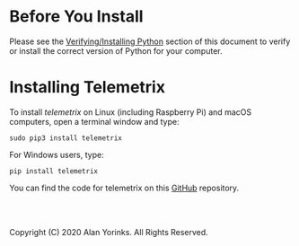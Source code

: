 # Before You Install


Please see the [Verifying/Installing Python](../python_install)
 section of this
document to verify or install the correct version of Python for your computer.

# Installing Telemetrix

To install _telemetrix_ on Linux (including Raspberry Pi) and macOS computers, open a terminal window and type:

```
sudo pip3 install telemetrix
```

For Windows users, type:

```
pip install telemetrix
```

You can find the code for telemetrix on this [GitHub](https://github.com/MrYsLab/telemetrix) repository.


<br>
<br>


Copyright (C) 2020 Alan Yorinks. All Rights Reserved.
